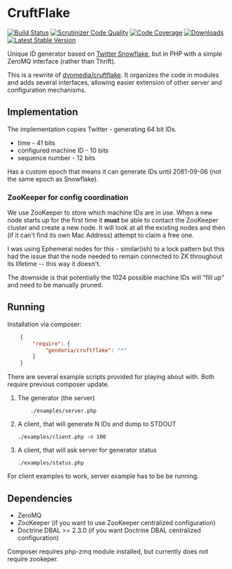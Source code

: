 # CruftFlake

[![Build Status](https://img.shields.io/travis/Gendoria/cruftflake/master.svg)](https://travis-ci.org/Gendoria/cruftflake)
[![Scrutinizer Code Quality](https://img.shields.io/scrutinizer/g/Gendoria/cruftflake.svg)](https://scrutinizer-ci.com/g/Gendoria/cruftflake/?branch=master)
[![Code Coverage](https://img.shields.io/scrutinizer/coverage/g/Gendoria/cruftflake.svg)](https://scrutinizer-ci.com/g/Gendoria/cruftflake/?branch=master)
[![Downloads](https://img.shields.io/packagist/dt/gendoria/cruftflake.svg)](https://packagist.org/packages/gendoria/cruftflake)
[![Latest Stable Version](https://img.shields.io/packagist/v/gendoria/cruftflake.svg)](https://packagist.org/packages/gendoria/cruftflake)

Unique ID generator based on [Twitter Snowflake](https://github.com/twitter/snowflake), 
but in PHP with a simple ZeroMQ interface (rather than Thrift).

This is a rewrite of [dvomedia/cruftflake](https://github.com/dvomedia/cruftflake).
It organizes the code in modules and adds several interfaces, allowing easier extension
of other server and configuration mechanisms.

## Implementation

The implementation copies Twitter - generating 64 bit IDs.

  - time - 41 bits
  - configured machine ID - 10 bits
  - sequence number - 12 bits

Has a custom epoch that means it can generate IDs until 2081-09-06 (not the
same epoch as Snowflake).

### ZooKeeper for config coordination

We use ZooKeeper to store which machine IDs are in use. When a new node starts
up for the first time it **must** be able to contact the ZooKeeper cluster
and create a new node. It will look at all the existing nodes and then (if it
can't find its own Mac Address) attempt to claim a free one.

I was using Ephemeral nodes for this - similar(ish) to a lock pattern but this
had the issue that the node needed to remain connected to ZK throughout its
lifetime -- this way it doesn't.

The downside is that potentially the 1024 possible machine IDs will "fill up"
and need to be manually pruned.

## Running

Installation via composer:

```json
	{
    	"require": {
	        "gendoria/cruftflake": "*"
		}
	}
```

There are several example scripts provided for playing about with.
Both require previous composer update.

1. The generator (the server)

    ```shell
        ./examples/server.php
    ```
2. A client, that will generate N IDs and dump to STDOUT

    ```shell
    ./examples/client.php -n 100
    ```
3. A client, that will ask server for generator status

    ```shell
    ./examples/status.php
    ```

For client examples to work, server example has to be be running.
    
## Dependencies

* ZeroMQ
* ZooKeeper (if you want to use ZooKeeper centralized configuration)
* Doctrine DBAL >= 2.3.0 (if you want Doctrine DBAL centralized configuration)

Composer requires php-zmq module installed, but currently does not require zookeper.